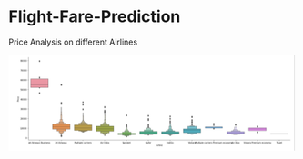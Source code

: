 # Flight-Fare-Prediction

Price Analysis on different Airlines<br>

<img src = "flight1.png" alt = "no">
</br>
